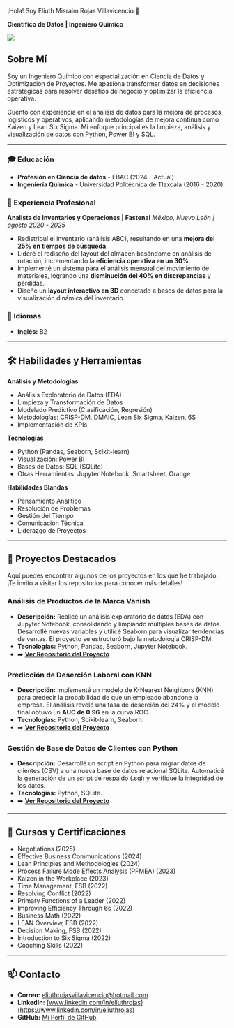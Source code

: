 ¡Hola! Soy Eliuth Misraim Rojas Villavicencio 👋

**Científico de Datos | Ingeniero Químico**

<a href="https://www.linkedin.com/in/eliuthrojas">  <img src="https://img.shields.io/badge/LinkedIn-0077B5?style=for-the-badge&logo=linkedin&logoColor=white" /> </a>


## Sobre Mí
Soy un Ingeniero Químico con especialización en Ciencia de Datos y Optimización de Proyectos. Me apasiona transformar datos en decisiones estratégicas para resolver desafíos de negocio y optimizar la eficiencia operativa.

Cuento con experiencia en el análisis de datos para la mejora de procesos logísticos y operativos, aplicando metodologías de mejora continua como Kaizen y Lean Six Sigma. Mi enfoque principal es la limpieza, análisis y visualización de datos con Python, Power BI y SQL.

---

### 🎓 Educación
* **Profesión en Ciencia de datos** - EBAC (2024 - Actual)
* **Ingeniería Química** - Universidad Politécnica de Tlaxcala (2016 - 2020)

### 🏢 Experiencia Profesional
**Analista de Inventarios y Operaciones | Fastenal**
*México, Nuevo León | agosto 2020 - 2025*

* Redistribuí el inventario (análisis ABC), resultando en una **mejora del 25% en tiempos de búsqueda**.
* Lideré el rediseño del layout del almacén basándome en análisis de rotación, incrementando la **eficiencia operativa en un 30%**.
* Implementé un sistema para el análisis mensual del movimiento de materiales, logrando una **disminución del 40% en discrepancias** y pérdidas.
* Diseñé un **layout interactivo en 3D** conectado a bases de datos para la visualización dinámica del inventario.

### 💬 Idiomas
* **Inglés:** B2

---

## 🛠️ Habilidades y Herramientas

**Análisis y Metodologías**
* Análisis Exploratorio de Datos (EDA)
* Limpieza y Transformación de Datos
* Modelado Predictivo (Clasificación, Regresión)
* Metodologías: CRISP-DM, DMAIC, Lean Six Sigma, Kaizen, 6S
* Implementación de KPIs

**Tecnologías**
* Python (Pandas, Seaborn, Scikit-learn)
* Visualización: Power BI
* Bases de Datos: SQL (SQLite)
* Otras Herramientas: Jupyter Notebook, Smartsheet, Orange

**Habilidades Blandas**
* Pensamiento Analítico
* Resolución de Problemas
* Gestión del Tiempo
* Comunicación Técnica
* Liderazgo de Proyectos

---

## 🚀 Proyectos Destacados
Aquí puedes encontrar algunos de los proyectos en los que he trabajado. ¡Te invito a visitar los repositorios para conocer más detalles!

### Análisis de Productos de la Marca Vanish
* **Descripción:** Realicé un análisis exploratorio de datos (EDA) con Jupyter Notebook, consolidando y limpiando múltiples bases de datos. Desarrollé nuevas variables y utilicé Seaborn para visualizar tendencias de ventas. El proyecto se estructuró bajo la metodología CRISP-DM.
* **Tecnologías:** Python, Pandas, Seaborn, Jupyter Notebook.
* ➡️ [**Ver Repositorio del Proyecto**](https://github.com/EliuthMisraim/Analisis_Productos_Vanish)

### Predicción de Deserción Laboral con KNN
* **Descripción:** Implementé un modelo de K-Nearest Neighbors (KNN) para predecir la probabilidad de que un empleado abandone la empresa. El análisis reveló una tasa de deserción del 24% y el modelo final obtuvo un **AUC de 0.96** en la curva ROC.
* **Tecnologías:** Python, Scikit-learn, Seaborn.
* ➡️ [**Ver Repositorio del Proyecto**]([https://github.com/TU_USUARIO/REPOSITORIO_KNN])

### Gestión de Base de Datos de Clientes con Python
* **Descripción:** Desarrollé un script en Python para migrar datos de clientes (CSV) a una nueva base de datos relacional SQLite. Automaticé la generación de un script de respaldo (.sql) y verifiqué la integridad de los datos.
* **Tecnologías:** Python, SQLite.
* ➡️ [**Ver Repositorio del Proyecto**]([https://github.com/TU_USUARIO/REPOSITORIO_SQLITE])

---

## 📜 Cursos y Certificaciones
* Negotiations (2025)
* Effective Business Communications (2024)
* Lean Principles and Methodologies (2024)
* Process Failure Mode Effects Analysis (PFMEA) (2023)
* Kaizen in the Workplace (2023)
* Time Management, FSB (2022)
* Resolving Conflict (2022)
* Primary Functions of a Leader (2022)
* Improving Efficiency Through 6s (2022)
* Business Math (2022)
* LEAN Overview, FSB (2022)
* Decision Making, FSB (2022)
* Introduction to Six Sigma (2022)
* Coaching Skills (2022)

---

## 📫 Contacto
* **Correo:** eliuthrojasvillavicencio@hotmail.com
* **LinkedIn:** [www.linkedin.com/in/eliuthrojas](https://www.linkedin.com/in/eliuthrojas)
* **GitHub:** [Mi Perfil de GitHub]([https://github.com/TU_USUARIO])
